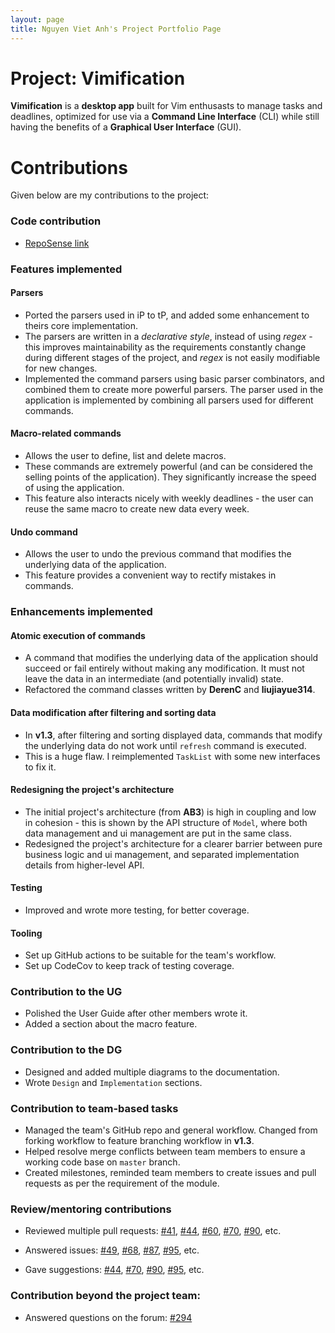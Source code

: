 ```yaml
---
layout: page
title: Nguyen Viet Anh's Project Portfolio Page
---
```


# Project: Vimification

**Vimification** is a **desktop app** built for Vim enthusasts to manage tasks and deadlines, optimized for use via a **Command Line Interface** (CLI) while still having the benefits of a **Graphical User Interface** (GUI).

# Contributions

Given below are my contributions to the project:

### Code contribution

- [RepoSense link](https://nus-cs2103-ay2223s2.github.io/tp-dashboard/?search=vietanh1010&breakdown=true&sort=groupTitle%20dsc&sortWithin=title&since=2023-02-17&timeframe=commit&mergegroup=&groupSelect=groupByRepos&checkedFileTypes=docs~functional-code~test-code~other)

### Features implemented

#### Parsers

- Ported the parsers used in iP to tP, and added some enhancement to theirs core implementation.
- The parsers are written in a _declarative style_, instead of using _regex_ - this improves maintainability as the requirements constantly change during different stages of the project, and _regex_ is not easily modifiable for new changes.
- Implemented the command parsers using basic parser combinators, and combined them to create more powerful parsers. The parser used in the application is implemented by combining all parsers used for different commands.

#### Macro-related commands

- Allows the user to define, list and delete macros.
- These commands are extremely powerful (and can be considered the selling points of the application). They significantly increase the speed of using the application.
- This feature also interacts nicely with weekly deadlines - the user can reuse the same macro to create new data every week.

#### Undo command

- Allows the user to undo the previous command that modifies the underlying data of the application.
- This feature provides a convenient way to rectify mistakes in commands.

### Enhancements implemented

#### Atomic execution of commands

- A command that modifies the underlying data of the application should succeed or fail entirely without making any modification. It must not leave the data in an intermediate (and potentially invalid) state.
- Refactored the command classes written by **DerenC** and **liujiayue314**.

#### Data modification after filtering and sorting data

- In **v1.3**, after filtering and sorting displayed data, commands that modify the underlying data do not work until `refresh` command is executed.
- This is a huge flaw. I reimplemented `TaskList` with some new interfaces to fix it.

#### Redesigning the project's architecture

- The initial project's architecture (from **AB3**) is high in coupling and low in cohesion - this is shown by the API structure of `Model`, where both data management and ui management are put in the same class.
- Redesigned the project's architecture for a clearer barrier between pure business logic and ui management, and separated implementation details from higher-level API.

#### Testing

- Improved and wrote more testing, for better coverage.

#### Tooling

- Set up GitHub actions to be suitable for the team's workflow.
- Set up CodeCov to keep track of testing coverage.

### Contribution to the UG

- Polished the User Guide after other members wrote it.
- Added a section about the macro feature.

### Contribution to the DG

- Designed and added multiple diagrams to the documentation.
- Wrote `Design` and `Implementation` sections.

### Contribution to team-based tasks

- Managed the team's GitHub repo and general workflow. Changed from forking workflow to feature branching workflow in **v1.3**.
- Helped resolve merge conflicts between team members to ensure a working code base on `master` branch.
- Created milestones, reminded team members to create issues and pull requests as per the requirement of the module.

### Review/mentoring contributions

- Reviewed multiple pull requests: [#41](https://github.com/AY2223S2-CS2103T-T15-3/tp/pull/41), [#44](https://github.com/AY2223S2-CS2103T-T15-3/tp/pull/44), [#60](https://github.com/AY2223S2-CS2103T-T15-3/tp/pull/60), [#70](https://github.com/AY2223S2-CS2103T-T15-3/tp/pull/70), [#90](https://github.com/AY2223S2-CS2103T-T15-3/tp/pull/90), etc.

- Answered issues: [#49](https://github.com/AY2223S2-CS2103T-T15-3/tp/issues/49), [#68](https://github.com/AY2223S2-CS2103T-T15-3/tp/issues/68), [#87](https://github.com/AY2223S2-CS2103T-T15-3/tp/issues/87), [#95](https://github.com/AY2223S2-CS2103T-T15-3/tp/issues/95), etc.

- Gave suggestions: [#44](https://github.com/AY2223S2-CS2103T-T15-3/tp/pull/44), [#70](https://github.com/AY2223S2-CS2103T-T15-3/tp/pull/70), [#90](https://github.com/AY2223S2-CS2103T-T15-3/tp/pull/90), [#95](https://github.com/AY2223S2-CS2103T-T15-3/tp/issues/95), etc.

### Contribution beyond the project team:

- Answered questions on the forum: [#294](https://github.com/nus-cs2103-AY2223S2/forum/issues/294)

